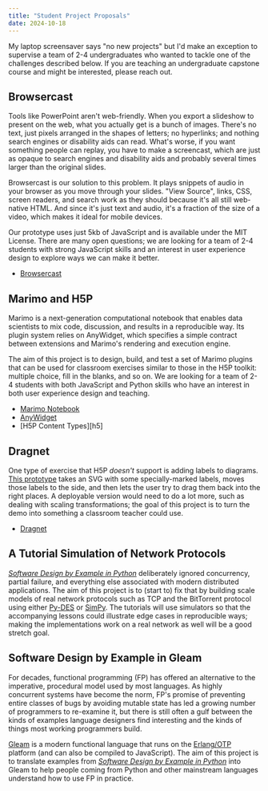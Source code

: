 ```yaml
---
title: "Student Project Proposals"
date: 2024-10-18
---
```


My laptop screensaver says "no new projects" but I'd make an exception
to supervise a team of 2-4 undergraduates who wanted to tackle one of
the challenges described below. If you are teaching an undergraduate
capstone course and might be interested, please reach out.

## Browsercast

Tools like PowerPoint aren't web-friendly.  When you export a
slideshow to present on the web, what you actually get is a bunch of
images.  There's no text, just pixels arranged in the shapes of
letters; no hyperlinks; and nothing search engines or disability aids
can read.  What's worse, if you want something people can replay, you
have to make a screencast, which are just as opaque to search engines
and disability aids and probably several times larger than the
original slides.

Browsercast is our solution to this problem.  It plays snippets of
audio in your browser as you move through your slides.  "View Source",
links, CSS, screen readers, and search work as they should because
it's all still web-native HTML.  And since it's just text and audio,
it's a fraction of the size of a video, which makes it ideal for
mobile devices.

Our prototype uses just 5kb of JavaScript and is available under the
MIT License. There are many open questions; we are looking for a team
of 2-4 students with strong JavaScript skills and an interest in user
experience design to explore ways we can make it better.

- [Browsercast][browsercast]

## Marimo and H5P

Marimo is a next-generation computational notebook that enables data
scientists to mix code, discussion, and results in a reproducible way.
Its plugin system relies on AnyWidget, which specifies a simple
contract between extensions and Marimo's rendering and execution
engine.

The aim of this project is to design, build, and test a set of Marimo
plugins that can be used for classroom exercises similar to those in
the H5P toolkit: multiple choice, fill in the blanks, and so on. We
are looking for a team of 2-4 students with both JavaScript and Python
skills who have an interest in both user experience design and
teaching.

- [Marimo Notebook][marimo]
- [AnyWidget][anywidget]
- [H5P Content Types][h5]

## Dragnet

One type of exercise that H5P *doesn't* support is adding labels to
diagrams. [This prototype][dragnet] takes an SVG with some
specially-marked labels, moves those labels to the side, and then lets
the user try to drag them back into the right places.  A deployable
version would need to do a lot more, such as dealing with scaling
transformations; the goal of this project is to turn the demo into
something a classroom teacher could use.

- [Dragnet][dragnet]

## A Tutorial Simulation of Network Protocols

[*Software Design by Example in Python*][sdxpy] deliberately ignored
concurrency, partial failure, and everything else associated with
modern distributed applications. The aim of this project is to (start
to) fix that by building scale models of real network protocols such
as TCP and the BitTorrent protocol using either [Py-DES][pydes] or
[SimPy][simpy]. The tutorials will use simulators so that the
accompanying lessons could illustrate edge cases in reproducible ways;
making the implementations work on a real network as well will be a
good stretch goal.

## Software Design by Example in Gleam

For decades, functional programming (FP) has offered an alternative to
the imperative, procedural model used by most languages. As highly
concurrent systems have become the norm, FP's promise of preventing
entire classes of bugs by avoiding mutable state has led a growing
number of programmers to re-examine it, but there is still often a
gulf between the kinds of examples language designers find
interesting and the kinds of things most working programmers build.

[Gleam][gleam] is a modern functional language that runs on the
[Erlang/OTP][erlang] platform (and can also be compiled to
JavaScript). The aim of this project is to translate examples from
[*Software Design by Example in Python*][sdxpy] into Gleam to help
people coming from Python and other mainstream languages understand
how to use FP in practice.

[anywidget]: https://anywidget.dev/
[browsercast]: https://github.com/gvwilson/browsercast
[dragnet]: https://iezer.github.io/dragnet/
[erlang]: https://www.erlang.org/
[gleam]: https://gleam.run/
[h5p]: https://h5p.org/content-types-and-applications
[marimo]: https://marimo.io/
[pydes]: https://pydes.readthedocs.io/
[sdxpy]: https://third-bit.com/sdxpy/
[simpy]: https://simpy.readthedocs.io/
